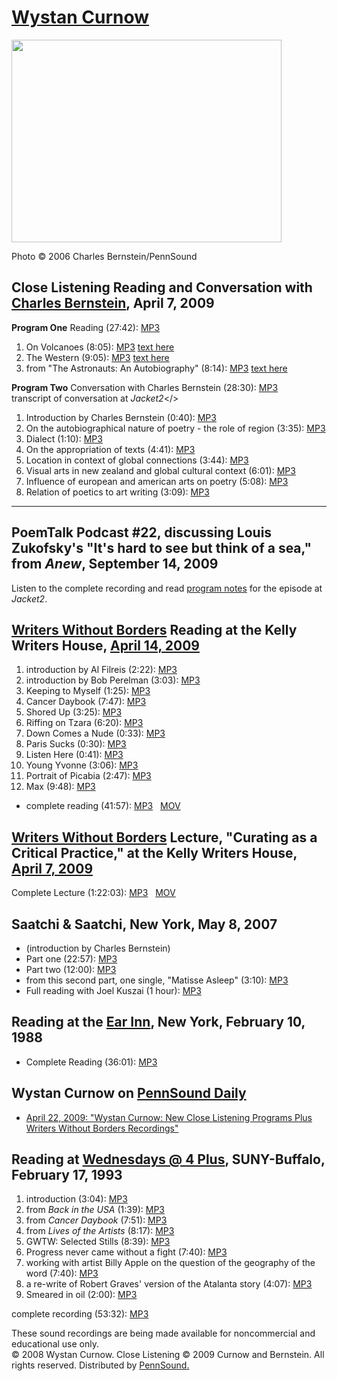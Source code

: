 [Wystan Curnow](http://www.jackbooks.com/Wystan/Wystan.htm)
===========================================================

<img src="/static/images/portraits/Curnow-Wystan_Ch-Bernstein_10-19-06_NY-72dpi.JPG" width="432" height="324" />

Photo © 2006 Charles Bernstein/PennSound

Close Listening Reading and Conversation with [Charles Bernstein](Bernstein.html), April 7, 2009
------------------------------------------------------------------------------------------------

**Program One** Reading (27:42): [MP3](http://media.sas.upenn.edu/pennsound/authors/Curnow/Close-Listening/Curnow-Wystan_Close-Listening_reading_4-07-09.mp3)  
  
1. On Volcanoes (8:05): [MP3](http://media.sas.upenn.edu/pennsound/authors/Curnow/Close-Listening/Curnow-Wystan_01_On-Volcanoes_Close-Listening_4-07-09.mp3) [text
here](http://www.jackbooks.com/Wystan/castorBay/volcanoes.htm)  
2. The Western (9:05): [MP3](http://media.sas.upenn.edu/pennsound/authors/Curnow/Close-Listening/Curnow-Wystan_02_The-Western_Close-Listening_4-07-09.mp3) [text here](http://www.jackbooks.com/Wystan/Regional/western.htm)  
3. from "The Astronauts: An Autobiography" (8:14): [MP3](http://media.sas.upenn.edu/pennsound/authors/Curnow/Close-Listening/Curnow-Wystan_03_from-the-Astronauts-an-Autobiography_Close-Listening_4-07-09.mp3) [text
here](http://www.jackbooks.com/Wystan/Regional/autobiography.htm)

**Program Two**
Conversation with Charles Bernstein (28:30):
[MP3](http://media.sas.upenn.edu/pennsound/authors/Curnow/Close-Listening/Curnow-Wystan_Close-Listening_conversation_4-07-09.mp3)  
transcript of conversation at *Jacket2*&lt;/&gt;  

1. Introduction by Charles Bernstein (0:40): [MP3](http://media.sas.upenn.edu/pennsound/authors/Curnow/Close-Listening/Curnow-Wystan_01_Intro-by-Bernstein_Close-Listening_conversation_4-07-09.mp3)  
2. On the autobiographical nature of poetry - the role of region (3:35): [MP3](http://media.sas.upenn.edu/pennsound/authors/Curnow/Close-Listening/Curnow-Wystan_02_Autobiography-and-region-in-poetry_Close-Listening_conversation_4-07-09.mp3)  
3. Dialect (1:10): [MP3](http://media.sas.upenn.edu/pennsound/authors/Curnow/Close-Listening/Curnow-Wystan_03_On-dialect_Close-Listening_conversation_4-07-09.mp3)  
4. On the appropriation of texts (4:41): [MP3](http://media.sas.upenn.edu/pennsound/authors/Curnow/Close-Listening/Curnow-Wystan_04_Appropriation-of-texts_Close-Listening_conversation_4-07-09.mp3)  
5. Location in context of global connections (3:44): [MP3](http://media.sas.upenn.edu/pennsound/authors/Curnow/Close-Listening/Curnow-Wystan_05_location-in-global-connections_Close-Listening_conversation_4-07-09.mp3)  
6. Visual arts in new zealand and global cultural context (6:01): [MP3](http://media.sas.upenn.edu/pennsound/authors/Curnow/Close-Listening/Curnow-Wystan_06_visual-arts-New-Zealand-global-context_Close-Listening_conversation_4-07-09.mp3)  
7. Influence of european and american arts on poetry (5:08): [MP3](http://media.sas.upenn.edu/pennsound/authors/Curnow/Close-Listening/Curnow-Wystan_07_European-and-American-Arts_Close-Listening_conversation_4-07-09.mp3)  
8. Relation of poetics to art writing (3:09): [MP3](http://media.sas.upenn.edu/pennsound/authors/Curnow/Close-Listening/Curnow-Wystan_08_poetics-and-art-writing_Close-Listening_conversation_4-07-09.mp3)  
  

------------------------------------------------------------------------

PoemTalk Podcast \#22, discussing Louis Zukofsky's "It's hard to see but think of a sea," from *Anew*, September 14, 2009
-------------------------------------------------------------------------------------------------------------------------

Listen to the complete recording and read [program notes](https://jacket2.org/poemtalk/just-begun-learn-poemtalk-22) for the episode at *Jacket2*.

[Writers Without Borders](Writers-Without-Borders.php) Reading at the Kelly Writers House, [April 14, 2009](http://writing.upenn.edu/wh/calendar/0409.php#14)
-------------------------------------------------------------------------------------------------------------------------------------------------------------

1.  introduction by Al Filreis (2:22): [MP3](http://media.sas.upenn.edu/pennsound/authors/Curnow/4-19-09/Curnow-Wystan_01_Introduction-Filreis_Writers-Without-Borders_KWH-UPenn_4-14-09.mp3)
2.  introduction by Bob Perelman (3:03): [MP3](http://media.sas.upenn.edu/pennsound/authors/Curnow/4-19-09/Curnow-Wystan_02_Introduction-Perelman_Writers-Without-Borders_KWH-UPenn_4-14-09.mp3)
3.  Keeping to Myself (1:25): [MP3](http://media.sas.upenn.edu/pennsound/authors/Curnow/4-19-09/Curnow-Wystan_03_Keeping-To-Myself_Writers-Without-Borders_KWH-UPenn_4-14-09.mp3)
4.  Cancer Daybook (7:47): [MP3](http://media.sas.upenn.edu/pennsound/authors/Curnow/4-19-09/Curnow-Wystan_04_Cancer-Daybook_Writers-Without-Borders_KWH-UPenn_4-14-09.mp3)
5.  Shored Up (3:25): [MP3](http://media.sas.upenn.edu/pennsound/authors/Curnow/4-19-09/Curnow-Wystan_05_Shored-Up_Writers-Without-Borders_KWH-UPenn_4-14-09.mp3)
6.  Riffing on Tzara (6:20): [MP3](http://media.sas.upenn.edu/pennsound/authors/Curnow/4-19-09/Curnow-Wystan_06_Riffing-on-Tzara_Writers-Without-Borders_KWH-UPenn_4-14-09.mp3)
7.  Down Comes a Nude (0:33): [MP3](http://media.sas.upenn.edu/pennsound/authors/Curnow/4-19-09/Curnow-Wystan_07_Down-Comes-A-Nude_Writers-Without-Borders_KWH-UPenn_4-14-09.mp3)
8.  Paris Sucks (0:30): [MP3](http://media.sas.upenn.edu/pennsound/authors/Curnow/4-19-09/Curnow-Wystan_08_Paris-Sucks_Writers-Without-Borders_KWH-UPenn_4-14-09.mp3)
9.  Listen Here (0:41): [MP3](http://media.sas.upenn.edu/pennsound/authors/Curnow/4-19-09/Curnow-Wystan_09_Listen-Here_Writers-Without-Borders_KWH-UPenn_4-14-09.mp3)
10. Young Yvonne (3:06): [MP3](http://media.sas.upenn.edu/pennsound/authors/Curnow/4-19-09/Curnow-Wystan_10_Young-Yvonne_Writers-Without-Borders_KWH-UPenn_4-14-09.mp3)
11. Portrait of Picabia (2:47): [MP3](http://media.sas.upenn.edu/pennsound/authors/Curnow/4-19-09/Curnow-Wystan_11_Portrait-Of-Picabia_Writers-Without-Borders_KWH-UPenn_4-14-09.mp3)
12. Max (9:48): [MP3](http://media.sas.upenn.edu/pennsound/authors/Curnow/4-19-09/Curnow-Wystan_12_Max_Writers-Without-Borders_KWH-UPenn_4-14-09.mp3)

-   complete reading (41:57): [MP3](http://media.sas.upenn.edu/pennsound/authors/Curnow/Curnow-Wystan_reading_KWH-UPenn_04-14-09.mp3)   [MOV](http://media.sas.upenn.edu/embed_qt.php?x=writershouse/09A/Curnow-Wystan_reading_KWH-UPenn_04-14-09.mov&action=stream)

[Writers Without Borders](Writers-Without-Borders.php) Lecture, "Curating as a Critical Practice," at the Kelly Writers House, [April 7, 2009](http://writing.upenn.edu/wh/calendar/0409.php#7)
-----------------------------------------------------------------------------------------------------------------------------------------------------------------------------------------------

Complete Lecture (1:22:03): [MP3](http://media.sas.upenn.edu/pennsound/authors/Curnow/Curnow-Wystan_Curating-As-Critical-Practice_Writers-Without-Borders_KWH-UPenn_04-07-09.mp3)   [MOV](http://media.sas.upenn.edu/embed_qt.php?x=writershouse/09A/Curnow-Wystan_Curating-As-Critical-Practice_Writers-Without-Borders_KWH-UPenn_04-07-09.mov&action=stream)

Saatchi & Saatchi, New York, May 8, 2007
----------------------------------------

-   (introduction by Charles Bernstein)
-   Part one (22:57): [MP3](http://media.sas.upenn.edu/pennsound/authors/Curnow/Curnow-Wystan_part1_Saatchi-NY_5-8-07.mp3)
-   Part two (12:00): [MP3](http://media.sas.upenn.edu/pennsound/authors/Curnow/Curnow-Wystan_part2_Saatchi-NY_5-8-07.mp3)
-   from this second part, one single, "Matisse Asleep" (3:10): [MP3](http://media.sas.upenn.edu/pennsound/authors/Curnow/Curnow-Wystan_Matisse-Asleep_Saatchi-NY_5-8-07.mp3)
-   Full reading with Joel Kuszai (1 hour): [MP3](http://media.sas.upenn.edu/pennsound/authors/Curnow/Curnow-Wystan_Joel-Kuszai_Saatchi-NY_5-8-07.mp3)

Reading at the [Ear Inn](http://writing.upenn.edu/pennsound/x/Ear-Inn.html), New York, February 10, 1988
--------------------------------------------------------------------------------------------------------

-   Complete Reading (36:01): [MP3](http://media.sas.upenn.edu/pennsound/authors/Curnow/Curnow-Wystan_Complete-Reading_Segue-Series-at-Ear-Inn_New-York_2-10-88.mp3)

Wystan Curnow on [PennSound Daily](http://writing.upenn.edu/pennsound/daily)
----------------------------------------------------------------------------

-   [April 22, 2009: "Wystan Curnow: New Close Listening Programs Plus Writers Without Borders Recordings"](http://writing.upenn.edu/pennsound/daily/200904.php#22_14:24)


Reading at [Wednesdays @ 4 Plus](Buffalo.php), SUNY-Buffalo, February 17, 1993
------------------------------------------------------------------------------

1.  introduction (3:04): [MP3](http://media.sas.upenn.edu/pennsound/authors/Curnow/Buffalo-93/Curnow-Wystan_01_introduction_Buffalo_2-17-93.mp3)
2.  from *Back in the USA* (1:39): [MP3](http://media.sas.upenn.edu/pennsound/authors/Curnow/Buffalo-93/Curnow-Wystan_02_from-Back-in-the-USA_Buffalo_2-17-93.mp3)
3.  from *Cancer Daybook* (7:51): [MP3](http://media.sas.upenn.edu/pennsound/authors/Curnow/Buffalo-93/Curnow-Wystan_03_from-Cancer-Daybook_Buffalo_2-17-93.mp3)
4.  from *Lives of the Artists* (8:17): [MP3](http://media.sas.upenn.edu/pennsound/authors/Curnow/Buffalo-93/Curnow-Wystan_04_from-Lives-of-the-Artists_Buffalo_2-17-93.mp3)
5.  GWTW: Selected Stills (8:39): [MP3](http://media.sas.upenn.edu/pennsound/authors/Curnow/Buffalo-93/Curnow-Wystan_05_GWTW-Selected-Stills_Buffalo_2-17-93.mp3)
6.  Progress never came without a fight (7:40): [MP3](http://media.sas.upenn.edu/pennsound/authors/Curnow/Buffalo-93/Curnow-Wystan_06_Progress-Never-Came-Without-a-Fight_Buffalo_2-17-93.mp3)
7.  working with artist Billy Apple on the question of the geography of the word (7:40): [MP3](http://media.sas.upenn.edu/pennsound/authors/Curnow/Buffalo-93/Curnow-Wystan_07_working-with-artist-Billy-Apple-on-the-question-of-the-geography-of-the-word_Buffalo_2-17-93.mp3)
8.  a re-write of Robert Graves' version of the Atalanta story (4:07): [MP3](http://media.sas.upenn.edu/pennsound/authors/Curnow/Buffalo-93/Curnow-Wystan_08_Wystan-Curnows-version-of-Robert-Graves-version-of-the-Atalanta-story_Buffalo_2-17-93.mp3)
9.  Smeared in oil (2:00): [MP3](http://media.sas.upenn.edu/pennsound/authors/Curnow/Buffalo-93/Curnow-Wystan_09_Smeared-in-oil_Buffalo_2-17-93.mp3)

complete recording (53:32): [MP3](http://media.sas.upenn.edu/pennsound/authors/Curnow/Curnow-Wystan_Complete-Reading_Buffalo_2-17-93.mp3)

These sound
recordings are being made available for noncommercial and educational
use only.  
© 2008 Wystan Curnow. Close Listening © 2009 Curnow and Bernstein. All rights reserved. Distributed by [PennSound.](../index.html)
